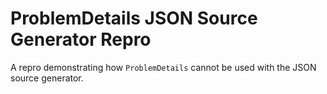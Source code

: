 # ProblemDetails JSON Source Generator Repro

A repro demonstrating how `ProblemDetails` cannot be used with the JSON source generator.
